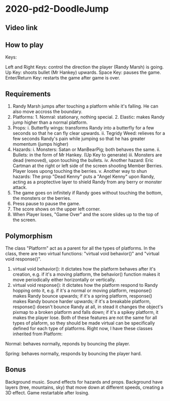 # 2020-pd2-DoodleJump

## Video link

## How to play

Keys:

Left and Right Keys: control the direction the player (Randy Marsh) is going.
Up Key: shoots bullet (Mr Hankey) upwards.
Space Key: pauses the game.
Enter/Return Key: restarts the game after game is over.

## Requirements

1. Randy Marsh jumps after touching a platform while it's falling. He can also move accross the boundary.
2. Platforms: 1. Nomral: stationary, nothing special. 2. Elastic: makes Randy jump higher than a normal platform.
3. Props: 
    i. Butterfly wings: transforms Randy into a butterfly for a few seconds so that he can fly clear upwards. 
    ii. Tegridy Weed: relieves for a few seconds Randy's pain while jumping so that he has greater momentum (jumps higher)
4. Hazards: 
    i. Monsters: Satan or ManBearPig; both behaves the same. 
    ii. Bullets: in the form of Mr Hankey. (Up Key to generate) 
    iii. Monsters are dead (removed), upon touching the bullets. 
    iv. Another hazard: Eric Cartman at the right or left side of the screen shooting Member Berries. Player loses upong touching the berries. 
    v. Another way to shun hazards: The prop "Dead Kenny" puts a "Angel Kenny" upon Randy, acting as a proptective layer to shield Randy from any berry or monster attack.
5. The game goes on infinitely if Randy goes without touching the bottom, the monsters or the berries.
6. Press pause to pause the game.
7. The score shows on the upper left corner.
8. When Player loses, "Game Over" and the score slides up to the top of the screen.

## Polymorphism

The class "Platform" act as a parent for all the types of platforms. In the class, there are two virtual functions: "virtual void behavior()" and "virtual void response()".
1. virtual void behavior(): it dictates how the platform behaves after it's creation, e.g. if it's a moving platform, the behavior() function makes it move periodically either horizontally or vertically.
2. virtual void response(): it dictates how the platform respond to Randy hopping onto it, e.g. if it's a normal or moving platform, response() makes Randy bounce upwards; if it's a spring platform, response() makes Randy bounce harder upwards; if it's a breakable platform, response() doesn't bounce Randy at all, in stead it changes the object's pixmap to a broken platform and falls down; if it's a spikey platform, it makes the player lose.
Both of these features are not the same for all types of plaform, so they should be made virtual can be specifically defined for each type of platforms. Right now, I have these classes inherited from Platform:

Normal: behaves normally, reponds by bouncing the player.

Spring: behaves normally, responds by bouncing the player hard.

## Bonus

Background music.
Sound effects for hazards and props.
Background have layers (tree, mountains, sky) that move down at different speeds, creating a 3D effect.
Game restartable after losing.
